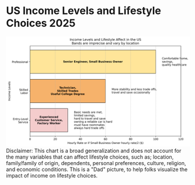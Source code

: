 # US Income Levels and Lifestyle Choices 2025
![Income Chart](income_chart.png)
Disclaimer:
This chart is a broad generalization and does not account for the many variables that can affect lifestyle choices, such as;
location, family/family of origin, dependents, personal preferences, culture, religion, and economic conditions.
This is a "Dad" picture, to help folks visualize the impact of income on lifestyle choices.
